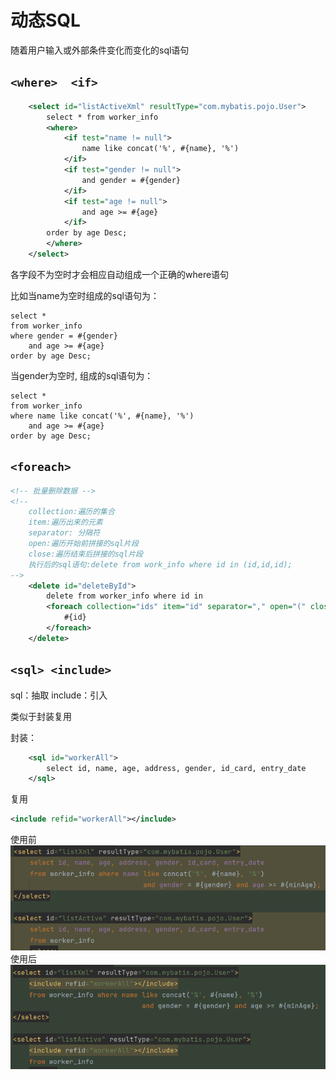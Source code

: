 # 动态SQL

随着用户输入或外部条件变化而变化的sql语句

## `<where>  <if>`
```xml
    <select id="listActiveXml" resultType="com.mybatis.pojo.User">
        select * from worker_info
        <where>
            <if test="name != null">
                name like concat('%', #{name}, '%')
            </if>
            <if test="gender != null">
                and gender = #{gender}
            </if>
            <if test="age != null">
                and age >= #{age}
            </if>
        order by age Desc;
        </where>
    </select>
```
各字段不为空时才会相应自动组成一个正确的where语句

比如当name为空时组成的sql语句为：
```mysql
select *
from worker_info
where gender = #{gender}
    and age >= #{age}
order by age Desc;
```
当gender为空时, 组成的sql语句为：
```mysql
select *
from worker_info
where name like concat('%', #{name}, '%')
    and age >= #{age}
order by age Desc;
```

## `<foreach>`

```xml
<!-- 批量删除数据 -->
<!--
    collection:遍历的集合
    item:遍历出来的元素
    separator: 分隔符
    open:遍历开始前拼接的sql片段
    close:遍历结束后拼接的sql片段
    执行后的sql语句:delete from work_info where id in (id,id,id);
-->
    <delete id="deleteById">
        delete from worker_info where id in
        <foreach collection="ids" item="id" separator="," open="(" close=")">
            #{id}
        </foreach>
    </delete>
```

## `<sql> <include>`

sql：抽取
include：引入

类似于封装复用

封装：
```xml
    <sql id="workerAll">
        select id, name, age, address, gender, id_card, entry_date
    </sql>
```
复用
```xml
<include refid="workerAll"></include>
```
使用前
![img_4.png](img/img_4.png)
使用后
![img_5.png](img/img_5.png)

